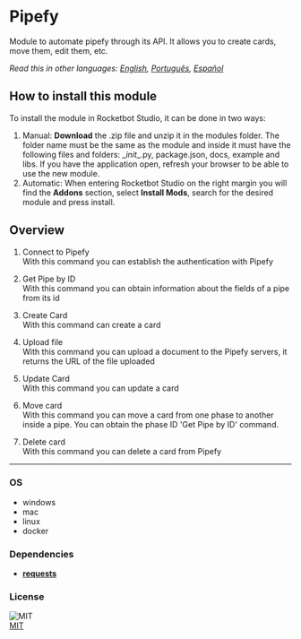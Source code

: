 



# Pipefy
  
Module to automate pipefy through its API. It allows you to create cards, move them, edit them, etc.  

*Read this in other languages: [English](README.md), [Português](README.pr.md), [Español](README.es.md)*

## How to install this module
  
To install the module in Rocketbot Studio, it can be done in two ways:
1. Manual: __Download__ the .zip file and unzip it in the modules folder. The folder name must be the same as the module and inside it must have the following files and folders: \__init__.py, package.json, docs, example and libs. If you have the application open, refresh your browser to be able to use the new module.
2. Automatic: When entering Rocketbot Studio on the right margin you will find the **Addons** section, select **Install Mods**, search for the desired module and press install.  


## Overview


1. Connect to Pipefy  
With this command you can establish the authentication with Pipefy

2. Get Pipe by ID  
With this command you can obtain information about the fields of a pipe from its id

3. Create Card  
With this command can create a card

4. Upload file  
With this command you can upload a document to the Pipefy servers, it returns the URL of the file uploaded

5. Update Card  
With this command you can update a card

6. Move card  
With this command you can move a card from one phase to another inside a pipe. You can obtain the phase ID 'Get Pipe by ID' command.

7. Delete card  
With this command you can delete a card from Pipefy  




----
### OS

- windows
- mac
- linux
- docker

### Dependencies
- [**requests**](https://pypi.org/project/requests/)
### License
  
![MIT](https://img.shields.io/github/license/instaloader/instaloader.svg)  
[MIT](https://opensource.org/license/mit)